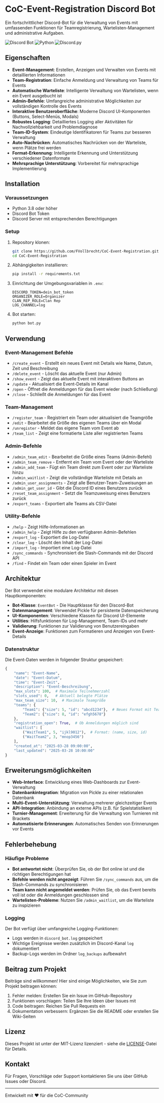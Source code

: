 # CoC-Event-Registration Discord Bot

Ein fortschrittlicher Discord-Bot für die Verwaltung von Events mit umfassenden Funktionen für Teamregistrierung, Wartelisten-Management und administrative Aufgaben.

![Discord Bot](https://img.shields.io/badge/Discord-Bot-7289DA?style=for-the-badge&logo=discord)
![Python](https://img.shields.io/badge/Python-3.8+-3776AB?style=for-the-badge&logo=python&logoColor=white)
![Discord.py](https://img.shields.io/badge/Discord.py-2.0+-7289DA?style=for-the-badge&logo=discord&logoColor=white)

## Eigenschaften

- **Event-Management**: Erstellen, Anzeigen und Verwalten von Events mit detaillierten Informationen
- **Team-Registration**: Einfache Anmeldung und Verwaltung von Teams für Events
- **Automatische Warteliste**: Intelligente Verwaltung von Wartelisten, wenn ein Event ausgebucht ist
- **Admin-Befehle**: Umfangreiche administrative Möglichkeiten zur vollständigen Kontrolle des Events
- **Interaktive Benutzeroberfläche**: Moderne Discord UI-Komponenten (Buttons, Select-Menüs, Modals)
- **Robustes Logging**: Detailliertes Logging aller Aktivitäten für Nachvollziehbarkeit und Problemdiagnose
- **Team-ID-System**: Eindeutige Identifikatoren für Teams zur besseren Verwaltung
- **Auto-Nachrücken**: Automatisches Nachrücken von der Warteliste, wenn Plätze frei werden
- **Format-Erkennung**: Intelligente Erkennung und Unterstützung verschiedener Datenformate
- **Mehrsprachige Unterstützung**: Vorbereitet für mehrsprachige Implementierung

## Installation

### Voraussetzungen

- Python 3.8 oder höher
- Discord Bot Token
- Discord Server mit entsprechenden Berechtigungen

### Setup

1. Repository klonen:
   ```bash
   git clone https://github.com/FVollbrecht/CoC-Event-Registration.git
   cd CoC-Event-Registration
   ```

2. Abhängigkeiten installieren:
   ```bash
   pip install -r requirements.txt
   ```

3. Einrichtung der Umgebungsvariablen in `.env`:
   ```
   DISCORD_TOKEN=dein_bot_token
   ORGANIZER_ROLE=Organizer
   CLAN_REP_ROLE=Clan Rep
   LOG_CHANNEL=log
   ```

4. Bot starten:
   ```bash
   python bot.py
   ```

## Verwendung

### Event-Management Befehle

- `/create_event` - Erstellt ein neues Event mit Details wie Name, Datum, Zeit und Beschreibung
- `/delete_event` - Löscht das aktuelle Event (nur Admin)
- `/show_event` - Zeigt das aktuelle Event mit interaktiven Buttons an
- `/update` - Aktualisiert die Event-Details im Kanal
- `/open` - Öffnet die Anmeldungen für das Event wieder (nach Schließung)
- `/close` - Schließt die Anmeldungen für das Event

### Team-Management

- `/register_team` - Registriert ein Team oder aktualisiert die Teamgröße
- `/edit` - Bearbeitet die Größe des eigenen Teams über ein Modal
- `/unregister` - Meldet das eigene Team vom Event ab
- `/team_list` - Zeigt eine formatierte Liste aller registrierten Teams

### Admin-Befehle

- `/admin_team_edit` - Bearbeitet die Größe eines Teams (Admin-Befehl)
- `/admin_team_remove` - Entfernt ein Team vom Event oder der Warteliste
- `/admin_add_team` - Fügt ein Team direkt zum Event oder zur Warteliste hinzu
- `/admin_waitlist` - Zeigt die vollständige Warteliste mit Details an
- `/admin_user_assignments` - Zeigt alle Benutzer-Team-Zuweisungen an
- `/admin_get_user_id` - Gibt die Discord ID eines Benutzers zurück
- `/reset_team_assignment` - Setzt die Teamzuweisung eines Benutzers zurück
- `/export_teams` - Exportiert alle Teams als CSV-Datei

### Utility-Befehle

- `/help` - Zeigt Hilfe-Informationen an
- `/admin_help` - Zeigt Hilfe zu den verfügbaren Admin-Befehlen
- `/export_log` - Exportiert die Log-Datei
- `/clear_log` - Löscht den Inhalt der Log-Datei
- `/import_log` - Importiert eine Log-Datei
- `/sync_commands` - Synchronisiert die Slash-Commands mit der Discord API
- `/find` - Findet ein Team oder einen Spieler im Event

## Architektur

Der Bot verwendet eine modulare Architektur mit diesen Hauptkomponenten:

- **Bot-Klasse**: `EventBot` - Die Hauptklasse für den Discord-Bot
- **Datenmanagement**: Verwendet Pickle für persistente Datenspeicherung
- **UI-Komponenten**: Verschiedene Klassen für Discord UI-Elemente
- **Utilities**: Hilfsfunktionen für Log-Management, Team-IDs und mehr
- **Validierung**: Funktionen zur Validierung von Benutzereingaben
- **Event-Anzeige**: Funktionen zum Formatieren und Anzeigen von Event-Details

### Datenstruktur

Die Event-Daten werden in folgender Struktur gespeichert:

```python
{
    "name": "Event-Name",
    "date": "Event-Datum",
    "time": "Event-Zeit",
    "description": "Event-Beschreibung",
    "max_slots": 100,  # Maximale Teilnehmerzahl
    "slots_used": 0,   # Aktuell belegte Plätze
    "max_team_size": 10,  # Maximale Teamgröße
    "teams": {
        "Team1": {"size": 5, "id": "abcd1234"},  # Neues Format mit Team-IDs
        "Team2": {"size": 8, "id": "efgh5678"}
    },
    "registration_open": True,  # Ob Anmeldungen möglich sind
    "waitlist": [
        ("WaitTeam1", 5, "ijkl9012"),  # Format: (name, size, id)
        ("WaitTeam2", 3, "mnop3456")
    ],
    "created_at": "2025-03-28 09:00:00",
    "last_updated": "2025-03-28 10:00:00"
}
```

## Erweiterungsmöglichkeiten

- **Web-Interface**: Entwicklung eines Web-Dashboards zur Event-Verwaltung
- **Datenbankintegration**: Migration von Pickle zu einer relationalen Datenbank
- **Multi-Event-Unterstützung**: Verwaltung mehrerer gleichzeitiger Events
- **API-Integration**: Anbindung an externe APIs (z.B. für Spielstatistiken)
- **Turnier-Management**: Erweiterung für die Verwaltung von Turnieren mit Brackets
- **Automatisierte Erinnerungen**: Automatisches Senden von Erinnerungen vor Events

## Fehlerbehebung

### Häufige Probleme

- **Bot antwortet nicht**: Überprüfen Sie, ob der Bot online ist und die richtigen Berechtigungen hat
- **Befehle werden nicht angezeigt**: Führen Sie `/sync_commands` aus, um die Slash-Commands zu synchronisieren
- **Team kann nicht angemeldet werden**: Prüfen Sie, ob das Event bereits voll ist oder die Anmeldungen geschlossen sind
- **Wartelisten-Probleme**: Nutzen Sie `/admin_waitlist`, um die Warteliste zu inspizieren

### Logging

Der Bot verfügt über umfangreiche Logging-Funktionen:

- Logs werden in `discord_bot.log` gespeichert
- Wichtige Ereignisse werden zusätzlich im Discord-Kanal `log` dokumentiert
- Backup-Logs werden im Ordner `log_backups` aufbewahrt

## Beitrag zum Projekt

Beiträge sind willkommen! Hier sind einige Möglichkeiten, wie Sie zum Projekt beitragen können:

1. Fehler melden: Erstellen Sie ein Issue im GitHub-Repository
2. Funktionen vorschlagen: Teilen Sie Ihre Ideen über Issues mit
3. Code beitragen: Reichen Sie Pull Requests ein
4. Dokumentation verbessern: Ergänzen Sie die README oder erstellen Sie Wiki-Seiten

## Lizenz

Dieses Projekt ist unter der MIT-Lizenz lizenziert - siehe die [LICENSE](LICENSE)-Datei für Details.

## Kontakt

Für Fragen, Vorschläge oder Support kontaktieren Sie uns über GitHub Issues oder Discord.

---

Entwickelt mit ❤️ für die CoC-Community